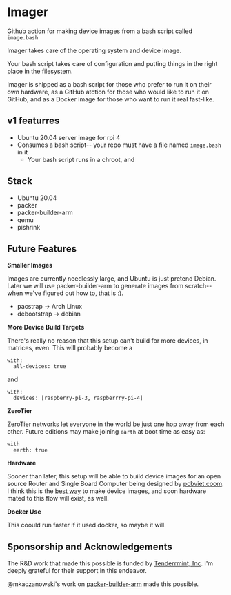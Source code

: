 # Imager
Github action for making device images from a bash script called `image.bash`

Imager takes care of the operating system and device image.

Your bash script takes care of configuration and putting things in the right place in the filesystem.  

Imager is shipped as a bash script for those who prefer to run it on their own hardware, as a GitHub atction for those who would like to run it on GitHub, and as a Docker image for those who want to run it real fast-like. 

## v1 featurres

* Ubuntu 20.04 server image for rpi 4
* Consumes a bash script-- your repo must have a file named `image.bash` in it
  * Your bash script runs in a chroot, and 

## Stack

* Ubuntu 20.04
* packer
* packer-builder-arm
* qemu
* pishrink


## Future Features

**Smaller Images**

Images are currently needlessly large, and Ubuntu is just pretend Debian.  Later we will use packer-builder-arm to generate images from scratch-- when we've figured out how to, that is :).

* pacstrap -> Arch Linux
* debootstrap -> debian

**More Device Build Targets**

There's really no reason that this setup can't build for more devices, in matrices, even.  This will probably become a 

```
with:
  all-devices: true
```

and

```
with:
  devices: [raspberry-pi-3, raspberrry-pi-4]
```

**ZeroTier**

ZeroTier networks let everyone in the world be just one hop away from each other.  Future editions may make joining `earth` at boot time as easy as:

```
with
  earth: true
```

**Hardware**

Sooner than later, this setup will be able to build device images for an open source Router and Single Board Computer being designed by [pcbviet.coom](https://pcbviet.com).  I think this is the [best way](https://xkcd.com/927/) to make device images, and soon hardware mated to this flow will exist, as well.  

**Docker Use**

This coould run faster if it used docker, so maybe it will. 

## Sponsorship and Acknowledgements
The R&D work that made this possible is funded by [Tenderrmint, Inc](https://tendermint.com).  I'm deeply grateful for their support in this endeavor. 

@mkaczanowski's work on [packer-builder-arm](https://github.com/mkaczanowski/packer-builder-arm) made this possible. 

